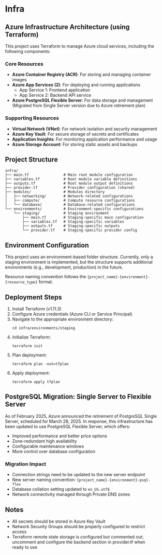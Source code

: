 # Infra

## Azure Infrastructure Architecture (using Terraform)

This project uses Terraform to manage Azure cloud services, including the following components:

### Core Resources
- **Azure Container Registry (ACR)**: For storing and managing container images
- **Azure App Services (2)**: For deploying and running applications
  - App Service 1: Frontend application
  - App Service 2: Backend API service
- **Azure PostgreSQL Flexible Server**: For data storage and management (Migrated from Single Server version due to Azure retirement plan)

### Supporting Resources
- **Virtual Network (VNet)**: For network isolation and security management
- **Azure Key Vault**: For secure storage of secrets and certificates
- **Application Insights**: For monitoring application performance and usage
- **Azure Storage Account**: For storing static assets and backups

## Project Structure

```
infra/
├── main.tf                # Main root module configuration
├── variables.tf           # Root module variable definitions
├── outputs.tf             # Root module output definitions
├── provider.tf            # Provider configuration (shared)
├── modules/               # Modules directory
│   ├── networking/        # Network-related configurations
│   ├── compute/           # Compute resource configurations
│   └── database/          # Database-related configurations
└── environments/          # Environment-specific configurations
    └── staging/           # Staging environment
        ├── main.tf        # Staging-specific main configuration
        ├── variables.tf   # Staging-specific variables
        ├── outputs.tf     # Staging-specific outputs
        └── provider.tf    # Staging-specific provider config
```

## Environment Configuration

This project uses an environment-based folder structure. Currently, only a staging environment is implemented, but the structure supports additional environments (e.g., development, production) in the future. 

Resource naming convention follows the `{project_name}-{environment}-{resource_type}` format.

## Deployment Steps

1. Install Terraform (v1.11.3)
2. Configure Azure credentials (Azure CLI or Service Principal)
3. Navigate to the appropriate environment directory:
   ```
   cd infra/environments/staging
   ```
4. Initialize Terraform:
   ```
   terraform init
   ```
5. Plan deployment:
   ```
   terraform plan -out=tfplan
   ```
6. Apply deployment:
   ```
   terraform apply tfplan
   ```

## PostgreSQL Migration: Single Server to Flexible Server

As of February 2025, Azure announced the retirement of PostgreSQL Single Server, scheduled for March 28, 2025. In response, this infrastructure has been updated to use PostgreSQL Flexible Server, which offers:

- Improved performance and better price options
- Zone-redundant high availability
- Configurable maintenance windows
- More control over database configuration

### Migration Impact

- Connection strings need to be updated to the new server endpoint
- New server naming convention: `{project_name}-{environment}-psql-flex`
- Database collation setting updated to `en_US.utf8`
- Network connectivity managed through Private DNS zones

## Notes

- All secrets should be stored in Azure Key Vault
- Network Security Groups should be properly configured to restrict access
- Terraform remote state storage is configured but commented out; uncomment and configure the backend section in provider.tf when ready to use
